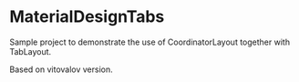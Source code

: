# MaterialDesignTabs

Sample project to demonstrate the use of CoordinatorLayout together with TabLayout.

Based on vitovalov version.
